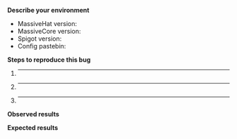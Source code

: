 **Describe your environment**
* MassiveHat version:
* MassiveCore version:
* Spigot version:
* Config pastebin:

**Steps to reproduce this bug**
<!--- Provide an unambiguous set of steps to reproduce this bug. -->
  1. _____
  2. _____
  3. _____

**Observed results**
<!--- Tell us what has happened. This can be a description -->
<!--- a screenshot posted on imgur.com or a log error output posted on pastebin.com. -->
<!--- Ideally, do a combination of all three. -->

**Expected results**
<!--- Tell us what should happen -->